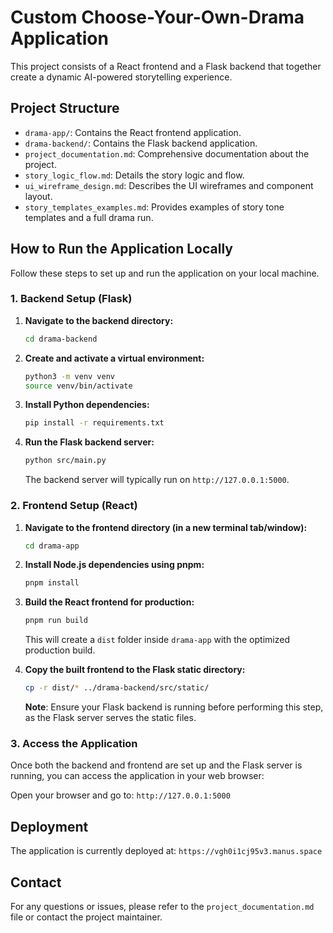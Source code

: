 # Custom Choose-Your-Own-Drama Application

This project consists of a React frontend and a Flask backend that together create a dynamic AI-powered storytelling experience.

## Project Structure

- `drama-app/`: Contains the React frontend application.
- `drama-backend/`: Contains the Flask backend application.
- `project_documentation.md`: Comprehensive documentation about the project.
- `story_logic_flow.md`: Details the story logic and flow.
- `ui_wireframe_design.md`: Describes the UI wireframes and component layout.
- `story_templates_examples.md`: Provides examples of story tone templates and a full drama run.

## How to Run the Application Locally

Follow these steps to set up and run the application on your local machine.

### 1. Backend Setup (Flask)

1.  **Navigate to the backend directory:**
    ```bash
    cd drama-backend
    ```

2.  **Create and activate a virtual environment:**
    ```bash
    python3 -m venv venv
    source venv/bin/activate
    ```

3.  **Install Python dependencies:**
    ```bash
    pip install -r requirements.txt
    ```

4.  **Run the Flask backend server:**
    ```bash
    python src/main.py
    ```
    The backend server will typically run on `http://127.0.0.1:5000`.

### 2. Frontend Setup (React)

1.  **Navigate to the frontend directory (in a new terminal tab/window):**
    ```bash
    cd drama-app
    ```

2.  **Install Node.js dependencies using pnpm:**
    ```bash
    pnpm install
    ```

3.  **Build the React frontend for production:**
    ```bash
    pnpm run build
    ```
    This will create a `dist` folder inside `drama-app` with the optimized production build.

4.  **Copy the built frontend to the Flask static directory:**
    ```bash
    cp -r dist/* ../drama-backend/src/static/
    ```
    **Note**: Ensure your Flask backend is running before performing this step, as the Flask server serves the static files.

### 3. Access the Application

Once both the backend and frontend are set up and the Flask server is running, you can access the application in your web browser:

Open your browser and go to: `http://127.0.0.1:5000`

## Deployment

The application is currently deployed at: `https://vgh0i1cj95v3.manus.space`

## Contact

For any questions or issues, please refer to the `project_documentation.md` file or contact the project maintainer.

